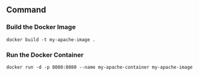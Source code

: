 ## Command 


### Build the Docker Image
```
docker build -t my-apache-image .

```

### Run the Docker Container

```
docker run -d -p 8080:8080 --name my-apache-container my-apache-image
```